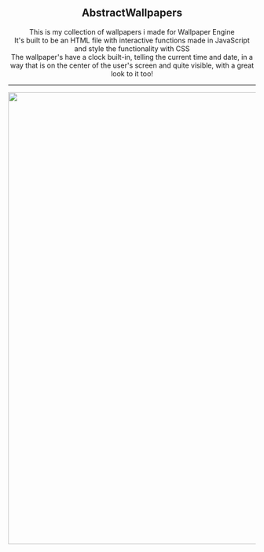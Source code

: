 <h2 align="center"> AbstractWallpapers </h2>

<p align="center">This is my collection of wallpapers i made for Wallpaper Engine <br>
It's built to be an HTML file with interactive functions made in JavaScript and style the functionality with CSS <br>
The wallpaper's have a clock built-in, telling the current time and date, in a way that is on the center of the user's screen and quite visible, with a great look to it too! <hr></h4>


<div align="center">
<img src="https://i.imgur.com/jZbMI4l.png" width="920" heigth="640"/>
</div>





